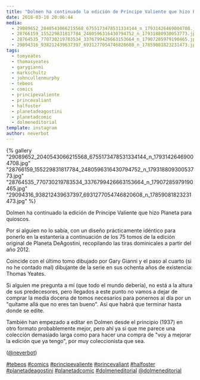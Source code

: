 ```yaml
---
title: "Dolmen ha continuado la edición de Príncipe Valiente que hizo Planeta para quioscos"
date: 2018-03-18 20:06:44
media: 
  - 29089652_2040543066215568_6755173478531334144_n_17931426469004708.jpg
  - 28766159_155229831817784_2480596316430794752_n_17931880930053773.jpg
  - 28764535_770730219783534_3376799426663153664_n_17907285979190465.jpg
  - 29094316_938212439637397_6931277054746820608_n_17859081823231473.jpg
tags: 
  - tomyeates
  - thomasyeates
  - garygianni
  - markschultz
  - johncullenmurphy
  - tebeos
  - comics
  - principevaliente
  - princevaliant
  - halfoster
  - planetadeagostini
  - planetadcomic
  - dolmeneditorial
template: instagram
author: neverbot
---
```


{% gallery "29089652_2040543066215568_6755173478531334144_n_17931426469004708.jpg" "28766159_155229831817784_2480596316430794752_n_17931880930053773.jpg" "28764535_770730219783534_3376799426663153664_n_17907285979190465.jpg" "29094316_938212439637397_6931277054746820608_n_17859081823231473.jpg" %}

Dolmen ha continuado la edición de Príncipe Valiente que hizo Planeta para quioscos.

Por si alguien no lo sabía, con un diseño prácticamente idéntico para ponerlo en la estantería a continuación de los 75 tomos de la edición original de Planeta DeAgostini, recopilando las tiras dominicales a partir del año 2012.

Coincide con el último tomo dibujado por Gary Gianni y el paso al cuarto (si no he contado mal) dibujante de la serie en sus ochenta años de existencia: Thomas Yeates.

Si alguien me pregunta a mí (que todo el mundo debería), no está a la altura de sus predecesores, pero llegados a este punto no vamos a dejar de comprar la media docena de tomos necesarios para ponernos al día por un "quítame allá que no eres tan bueno". Así que habrá que terminar hasta donde se edite.

También han empezado a editar en Dolmen desde el principio (1937) en otro formato probablemente mejor, pero ahí ya si que me parece una colección demasiado larga como para hacer una compra de "voy a mejorar la edición que ya tengo", por muy coleccionista que sea.

([@neverbot](https://instagram.com/neverbot))

[#tebeos](/tags/tebeos) [#comics](/tags/comics) [#principevaliente](/tags/principevaliente) [#princevaliant](/tags/princevaliant) [#halfoster](/tags/halfoster) [#planetadeagostini](/tags/planetadeagostini) [#planetadcomic](/tags/planetadcomic) [#dolmeneditorial](/tags/dolmeneditorial) [@dolmeneditorial](https://instagram.com/dolmeneditorial)
